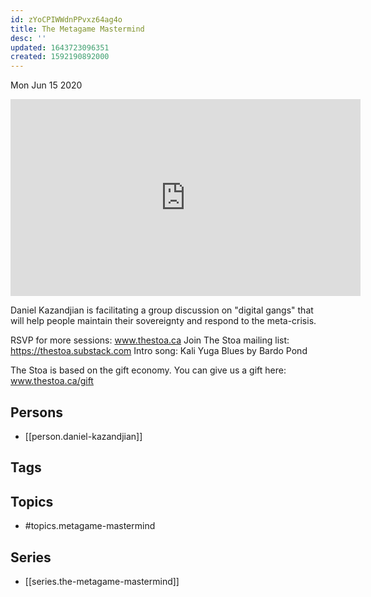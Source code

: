 ```yaml
---
id: zYoCPIWWdnPPvxz64ag4o
title: The Metagame Mastermind
desc: ''
updated: 1643723096351
created: 1592190892000
---
```





Mon Jun 15 2020

<iframe width="560" height="315" src="https://www.youtube.com/embed/Plp0AOTm7dg" title="The Metagame Mastermind w/ Daniel Kazandjian (June 13rd, 2020)" frameborder="0" allow="accelerometer; autoplay; clipboard-write; encrypted-media; gyroscope; picture-in-picture" allowfullscreen ></iframe>

Daniel Kazandjian is facilitating a group discussion on "digital gangs" that will help people maintain their sovereignty and respond to the meta-crisis.

RSVP for more sessions: www.thestoa.ca
Join The Stoa mailing list: https://thestoa.substack.com
Intro song: Kali Yuga Blues by Bardo Pond

The Stoa is based on the gift economy. You can give us a gift here: www.thestoa.ca/gift

## Persons

- [[person.daniel-kazandjian]]

## Tags



## Topics

- #topics.metagame-mastermind

## Series

- [[series.the-metagame-mastermind]]


